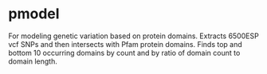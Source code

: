 pmodel
======

For modeling genetic variation based on protein domains.  Extracts 6500ESP vcf SNPs and then intersects with Pfam protein domains.  Finds top and bottom 10 occurring domains by count and by ratio of domain count to domain length.
